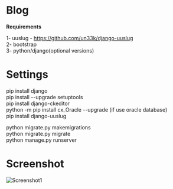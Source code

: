 # Blog

<strong>Requirements</strong>

1- uuslug - https://github.com/un33k/django-uuslug<br/>
2- bootstrap<br/>
3- python/django(optional versions)<br/>

# Settings

pip install django<br/>
pip install --upgrade setuptools<br/>
pip install django-ckeditor<br/>
python -m pip install cx_Oracle --upgrade (if use oracle database)<br/>
pip install django-uuslug<br/>


python migrate.py makemigrations<br/>
python migrate.py migrate <br/>
python manage.py runserver<br/>

# Screenshot

![Screenshot1](https://i.ibb.co/12Ksdh6/blog.png)
